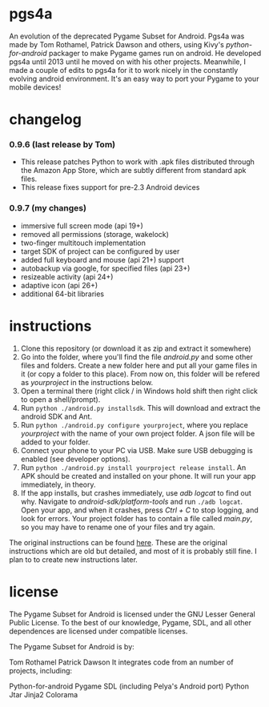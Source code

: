 # pgs4a
An evolution of the deprecated Pygame Subset for Android.
Pgs4a was made by Tom Rothamel, Patrick Dawson and others, using Kivy's *python-for-android* packager to make Pygame games run on android.
He developed pgs4a until 2013 until he moved on with his other projects.
Meanwhile, I made a couple of edits to pgs4a for it to work nicely in the constantly evolving android environment. It's an easy way to port your Pygame to your mobile devices!

# changelog

### 0.9.6 (last release by Tom)
* This release patches Python to work with .apk files distributed through the Amazon App Store, which are subtly different from standard apk files.
* This release fixes support for pre-2.3 Android devices

### 0.9.7 (my changes)
* immersive full screen mode (api 19+)
* removed all permissions (storage, wakelock)
* two-finger multitouch implementation
* target SDK of project can be configured by user
* added full keyboard and mouse (api 21+) support
* autobackup via google, for specified files (api 23+)
* resizeable activity (api 24+)
* adaptive icon (api 26+)
* additional 64-bit libraries

# instructions
1. Clone this repository (or download it as zip and extract it somewhere)
1. Go into the folder, where you'll find the file *android.py* and some other files and folders. Create a new folder here and put all your game files in it (or copy a folder to this place). From now on, this folder will be refered as *yourproject* in the instructions below.
1. Open a terminal there (right click / in Windows hold shift then right click to open a shell/prompt).
1. Run `python ./android.py installsdk`. This will download and extract the android SDK and Ant.
1. Run `python ./android.py configure yourproject`, where you replace *yourproject* with the name of your own project folder. A json file will be added to your folder.
1. Connect your phone to your PC via USB. Make sure USB debugging is enabled (see developer options).
1. Run `python ./android.py install yourproject release install`. An APK should be created and installed on your phone. It will run your app immediately, in theory.
1. If the app installs, but crashes immediately, use *adb logcat* to find out why. Navigate to *android-sdk/platform-tools* and run `./adb logcat`. Open your app, and when it crashes, press *Ctrl + C* to stop logging, and look for errors. Your project folder has to contain a file called *main.py*, so you may have to rename one of your files and try again.

The original instructions can be found [here](https://github.com/startgridsrc/rapt/blob/master/doc/android-packaging.rst).
These are the original instructions which are old but detailed, and most of it is probably still fine. I plan to to create new instructions later.

# license
The Pygame Subset for Android is licensed under the GNU Lesser General Public License. To the best of our knowledge, Pygame, SDL, and all other dependences are licensed under compatible licenses.

The Pygame Subset for Android is by:

Tom Rothamel
Patrick Dawson
It integrates code from an number of projects, including:

Python-for-android
Pygame
SDL (including Pelya's Android port)
Python
Jtar
Jinja2
Colorama

